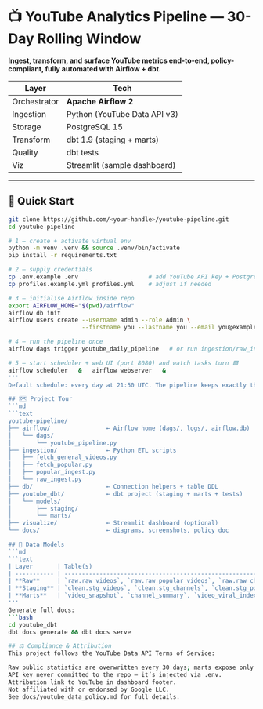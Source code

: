 # 📺 YouTube Analytics Pipeline — 30-Day Rolling Window

**Ingest, transform, and surface YouTube metrics end-to-end, policy-compliant, fully automated with Airflow + dbt.**

| Layer        | Tech                         |
| ------------ | ---------------------------- |
| Orchestrator | **Apache Airflow 2**         |
| Ingestion    | Python (YouTube Data API v3) |
| Storage      | PostgreSQL 15                |
| Transform    | dbt 1.9 (staging + marts)    |
| Quality      | dbt tests                    |
| Viz          | Streamlit (sample dashboard) |

---

## 🚀 Quick Start

````bash
git clone https://github.com/<your-handle>/youtube-pipeline.git
cd youtube-pipeline

# 1 — create + activate virtual env
python -m venv .venv && source .venv/bin/activate
pip install -r requirements.txt

# 2 — supply credentials
cp .env.example .env                    # add YouTube API key + Postgres creds
cp profiles.example.yml profiles.yml    # adjust if needed

# 3 — initialise Airflow inside repo
export AIRFLOW_HOME="$(pwd)/airflow"
airflow db init
airflow users create --username admin --role Admin \
                     --firstname you --lastname you --email you@example.com

# 4 — run the pipeline once
airflow dags trigger youtube_daily_pipeline   # or run ingestion/raw_ingest.py manually

# 5 — start scheduler + web UI (port 8080) and watch tasks turn 🟩
airflow scheduler   &   airflow webserver   &
'''
Default schedule: every day at 21:50 UTC. The pipeline keeps exactly the last 30 days of raw data.

## 🗺️ Project Tour
```md
```text
youtube-pipeline/
├── airflow/                ← Airflow home (dags/, logs/, airflow.db)
│   └── dags/
│       └── youtube_pipeline.py
├── ingestion/              ← Python ETL scripts
│   ├── fetch_general_videos.py
│   ├── fetch_popular.py
│   ├── popular_ingest.py
│   └── raw_ingest.py
├── db/                     ← Connection helpers + table DDL
├── youtube_dbt/            ← dbt project (staging + marts + tests)
│   └── models/
│       ├── staging/
│       └── marts/
├── visualize/              ← Streamlit dashboard (optional)
└── docs/                   ← diagrams, screenshots, policy doc

## 🧩 Data Models
```md
```text
| Layer       | Table(s)                                                                                      | Key idea                                                    |
| ----------- | --------------------------------------------------------------------------------------------- | ----------------------------------------------------------- |
| **Raw**     | `raw.raw_videos`, `raw.raw_popular_videos`, `raw.raw_channels`                                | JSON blobs exactly as returned by the API (rolling 30 days) |
| **Staging** | `clean.stg_videos`, `clean.stg_channels`, `clean.stg_popular_videos`                          | Flattened columns, typed; dbt `unique` / `not_null` tests   |
| **Marts**   | `video_snapshot`, `channel_summary`, `video_viral_index`, `underdog_videos`, `channel_growth` | Viral-index leaderboard, rising channels, growth velocity   |
'''
Generate full docs:
```bash
cd youtube_dbt
dbt docs generate && dbt docs serve

## ⚖️ Compliance & Attribution
This project follows the YouTube Data API Terms of Service:

Raw public statistics are overwritten every 30 days; marts expose only derived or aggregated fields.
API key never committed to the repo — it’s injected via .env.
Attribution link to YouTube in dashboard footer.
Not affiliated with or endorsed by Google LLC.
See docs/youtube_data_policy.md for full details.
````
